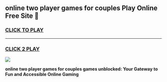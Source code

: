 
## online two player games for couples Play Online Free Site 👋
<h3>
<a href="https://download.freeplayer.one?title=online_two_player_games_for_couples&ref=21F">CLICK TO PLAY</a></h3>
<hr>

<h3>
<a href="https://download.freeplayer.one?title=online_two_player_games_for_couples&ref=21F">CLICK 2 PLAY</a>
  
</h3>

<a href="https://download.freeplayer.one?title=online_two_player_games_for_couples&ref=21F"><img src="https://cdnb.artstation.com/p/assets/images/images/032/539/853/original/anto-thomas-button-gif.gif"></a>


**online two player games for couples games unblocked: Your Gateway to Fun and Accessible Online Gaming**
